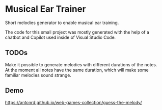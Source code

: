 # Musical Ear Trainer
Short melodies generator to enable musical ear training.

The code for this small project was mostly generated with the help of a chatbot and Copilot used inside of Visual Studio Code.

## TODOs

Make it possible to generate melodies with different durations of the notes. At the moment all notes have the same duration, which will make some familiar melodies sound strange.

## Demo

https://antonrd.github.io/web-games-collection/guess-the-melody/

